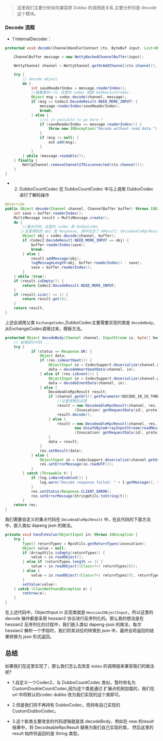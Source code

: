 > 这里我们主要分析如何兼容原 Dubbo 的调用链关系,主要分析的是 decode这个模块。

### Decode 流程

- 1 InternalDecoder：

```java
protected void decode(ChannelHandlerContext ctx, ByteBuf input, List<Object> out) throws Exception {

    ChannelBuffer message = new NettyBackedChannelBuffer(input);

    NettyChannel channel = NettyChannel.getOrAddChannel(ctx.channel(), url, handler);

    try {
        // decode object.
        do {
            int saveReaderIndex = message.readerIndex();
            //最重要的一行，这里的 codec 就是 DubboCountCodec.
            Object msg = codec.decode(channel, message);
            if (msg == Codec2.DecodeResult.NEED_MORE_INPUT) {
                message.readerIndex(saveReaderIndex);
                break;
            } else {
                //is it possible to go here ?
                if (saveReaderIndex == message.readerIndex()) {
                    throw new IOException("Decode without read data.");
                }
                if (msg != null) {
                    out.add(msg);
                }
            }
        } while (message.readable());
    } finally {
        NettyChannel.removeChannelIfDisconnected(ctx.channel());
    }
}
```

- 2. DubboCountCodec
     在 DubboCountCodec 中马上调用 DubboCodec 进行了解码操作

```java
@Override
public Object decode(Channel channel, ChannelBuffer buffer) throws IOException {
    int save = buffer.readerIndex();
    MultiMessage result = MultiMessage.create();
    do {
    	//重点代码，这里的 codec 是 DubboCodec
       //这里得到的 obj 是 Response, 其中包含了 mResult: DecodeableRpcResult 其中包含了结果 result.
        Object obj = codec.decode(channel, buffer);
        if (Codec2.DecodeResult.NEED_MORE_INPUT == obj) {
            buffer.readerIndex(save);
            break;
        } else {
            result.addMessage(obj);
            logMessageLength(obj, buffer.readerIndex() - save);
            save = buffer.readerIndex();
        }
    } while (true);
    if (result.isEmpty()) {
        return Codec2.DecodeResult.NEED_MORE_INPUT;
    }
    if (result.size() == 1) {
        return result.get(0);
    }
    return result;
}
```

上述会调用父类 `ExchangeCodec`,DubboCodec主要需要实现的类是 `decodeBody`，从ExchangeCodec调用过来，模板方法。

```java
protected Object decodeBody(Channel channel, InputStream is, byte[] header) throws IOException {
    // 省略部分代码 ....
    try {
            if (status == Response.OK) {
                Object data;
                if (res.isHeartbeat()) {
                    ObjectInput in = CodecSupport.deserialize(channel.getUrl(), is, proto);
                    data = decodeHeartbeatData(channel, in);
                } else if (res.isEvent()) {
                    ObjectInput in = CodecSupport.deserialize(channel.getUrl(), is, proto);
                    data = decodeEventData(channel, in);
                } else {
                    DecodeableRpcResult result;
                    if (channel.getUrl().getParameter(DECODE_IN_IO_THREAD_KEY, DEFAULT_DECODE_IN_IO_THREAD)) {
                    	//主要逻辑在这里
                        result = new DecodeableRpcResult(channel, res, is,
                                (Invocation) getRequestData(id), proto);
                        result.decode();
                    } else {
                        result = new DecodeableRpcResult(channel, res,
                                new UnsafeByteArrayInputStream(readMessageData(is)),
                                (Invocation) getRequestData(id), proto);
                    }
                    data = result;
                }
                res.setResult(data);
            } else {
                ObjectInput in = CodecSupport.deserialize(channel.getUrl(), is, proto);
                res.setErrorMessage(in.readUTF());
            }
        } catch (Throwable t) {
            if (log.isWarnEnabled()) {
                log.warn("Decode response failed: " + t.getMessage(), t);
            }
            res.setStatus(Response.CLIENT_ERROR);
            res.setErrorMessage(StringUtils.toString(t));
        }
    return res;
}
```

我们需要自定义的重点代码在 `DecodeableRpcResult` 中，在此代码的下面方法中，嵌入类似 dapeng json 的做法。

```java
private void handleValue(ObjectInput in) throws IOException {
    try {
        Type[] returnTypes = RpcUtils.getReturnTypes(invocation);
        Object value = null;
        if (ArrayUtils.isEmpty(returnTypes)) {
            value = in.readObject();
        } else if (returnTypes.length == 1) {
            value = in.readObject((Class<?>) returnTypes[0]);
        } else {
            value = in.readObject((Class<?>) returnTypes[0], returnTypes[1]);
        }
        setValue(value);
    } catch (ClassNotFoundException e) {
        rethrow(e);
    }
}
```

在上述代码中，ObjectInput in 实现类就是 `Hessian2ObjectInput`，所以这里的 decode 操作都是采用 hessian2 协议进行反序列化的。那么我的想法是在 hessian2 反序列化的过程中，我们嵌入类似 dapeng-json 的做法，每次hessian2 解析一个字段时，我们将其对应的转换到 json 中，最终会将返回的结果转换为
json 形式返回。

## 总结

如果我们在这里实现了，那么我们怎么去改变 `dubbo` 的调用链来兼容我们的做法呢?

- 1.自定义一个Codec2，与 DubboCountCodec 类似，暂时命名为 CustomDoubleCountCodec,因为这个类是通过 扩展点机制加载的，我们在 url 中将默认的codec dubbo 改为我们实现的这个类即可。

- 2.但是我们将不再持有 DubboCodec，而持有自己实现的 CustomDubboCodec。

- 3.这个新类主要改变的代码逻辑就是其 decodeBody，例如在 new 的result结果中，将 DecodeableRpcResult 替换为我们自己实现的类，
  然后这里的 result 始终将返回的是 String 类型。
